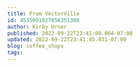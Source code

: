 ```yaml
---
title: From VectorVille
id: 4535091027056351380
author: Kirby Urner
published: 2022-09-22T23:41:00.004-07:00
updated: 2022-09-22T23:41:45.031-07:00
blog: coffee_shops
tags: 
---
```


